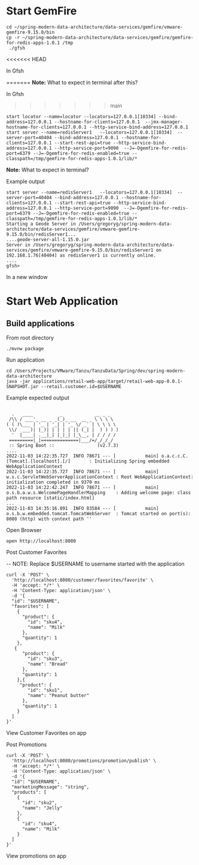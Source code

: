 # Start GemFire


```shell
cd ~/spring-modern-data-architecture/data-services/gemfire/vmware-gemfire-9.15.0/bin
cp -r ~/spring-modern-data-architecture/data-services/gemfire/gemfire-for-redis-apps-1.0.1 /tmp
 ./gfsh
```
<<<<<<< HEAD

In Gfsh

=======
**Note:** What to expect in terminal after this?


In Gfsh
>>>>>>> main
```shell
start locator --name=locator --locators=127.0.0.1[10334] --bind-address=127.0.0.1 --hostname-for-clients=127.0.0.1  --jmx-manager-hostname-for-clients=127.0.0.1 --http-service-bind-address=127.0.0.1
start server --name=redisServer1   --locators=127.0.0.1[10334]  --server-port=40404 --bind-address=127.0.0.1 --hostname-for-clients=127.0.0.1 --start-rest-api=true --http-service-bind-address=127.0.0.1 --http-service-port=9090  --J=-Dgemfire-for-redis-port=6379 --J=-Dgemfire-for-redis-enabled=true --classpath=/tmp/gemfire-for-redis-apps-1.0.1/lib/*  
```

**Note:** What to expect in terminal?


Example output

```shell
start server --name=redisServer1   --locators=127.0.0.1[10334]  --server-port=40404 --bind-address=127.0.0.1 --hostname-for-clients=127.0.0.1 --start-rest-api=true --http-service-bind-address=127.0.0.1 --http-service-port=9090  --J=-Dgemfire-for-redis-port=6379 --J=-Dgemfire-for-redis-enabled=true --classpath=/tmp/gemfire-for-redis-apps-1.0.1/lib/*
Starting a Geode Server in /Users/gregoryg/spring-modern-data-architecture/data-services/gemfire/vmware-gemfire-9.15.0/bin/redisServer1...
....geode-server-all-1.15.0.jar
Server in /Users/gregoryg/spring-modern-data-architecture/data-services/gemfire/vmware-gemfire-9.15.0/bin/redisServer1 on 192.168.1.76[40404] as redisServer1 is currently online.
....
gfsh>
```

In a new window
# Start Web Application

## Build applications


From root directory

```shell
./mvnw package
```

Run application

```shell
cd /Users/Projects/VMware/Tanzu/TanzuData/Spring/dev/spring-modern-data-architecture
java -jar applications/retail-web-app/target/retail-web-app-0.0.1-SNAPSHOT.jar --retail.customer.id=$USERNAME
```


Example expected output

```shell

  .   ____          _            __ _ _
 /\\ / ___'_ __ _ _(_)_ __  __ _ \ \ \ \
( ( )\___ | '_ | '_| | '_ \/ _` | \ \ \ \
 \\/  ___)| |_)| | | | | || (_| |  ) ) ) )
  '  |____| .__|_| |_|_| |_\__, | / / / /
 =========|_|==============|___/=/_/_/_/
 :: Spring Boot ::                (v2.7.3)
....
2022-11-03 14:22:35.727  INFO 78671 --- [           main] o.a.c.c.C.[Tomcat].[localhost].[/]       : Initializing Spring embedded WebApplicationContext
2022-11-03 14:22:35.727  INFO 78671 --- [           main] w.s.c.ServletWebServerApplicationContext : Root WebApplicationContext: initialization completed in 9370 ms
2022-11-03 14:22:42.247  INFO 78671 --- [           main] o.s.b.a.w.s.WelcomePageHandlerMapping    : Adding welcome page: class path resource [static/index.html]
...
2022-11-03 14:35:16.891  INFO 83584 --- [           main] o.s.b.w.embedded.tomcat.TomcatWebServer  : Tomcat started on port(s): 8080 (http) with context path ''

```

Open Browser


```shell
open http://localhost:8080
```

Post Customer Favorites

-- NOTE: Replace $USERNAME to username started with the application


```shell
curl -X 'POST' \
  'http://localhost:8080/customer/favorites/favorite' \
  -H 'accept: */*' \
  -H 'Content-Type: application/json' \
  -d '{
  "id": "$USERNAME",
  "favorites": [
    {
      "product": {
        "id": "sku4",
        "name": "Milk"
      },
      "quantity": 1
    },
   {
      "product": {
        "id": "sku3",
        "name": "Bread"
      },
      "quantity": 1
    },{
     "product": {
        "id": "sku1",
        "name": "Peanut butter"
      },
      "quantity": 1
    }
  ]
}'
```

View Customer Favorites on app

Post Promotions


```shell
curl -X 'POST' \
  'http://localhost:8080/promotions/promotion/publish' \
  -H 'accept: */*' \
  -H 'Content-Type: application/json' \
  -d '{
  "id": "$USERNAME",
  "marketingMessage": "string",
  "products": [
    {
      "id": "sku2",
      "name": "Jelly"
    },
    {
      "id": "sku4",
      "name": "Milk"
    }
  ]
}'
```

View promotions on app